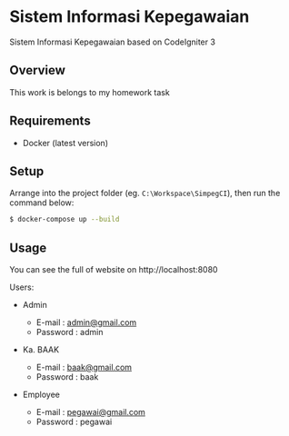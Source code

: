 # Sistem Informasi Kepegawaian
Sistem Informasi Kepegawaian based on CodeIgniter 3

## Overview
This work is belongs to my homework task

## Requirements
- Docker (latest version)

## Setup

Arrange into the project folder (eg. `C:\Workspace\SimpegCI`), then run the command below:

```bash
$ docker-compose up --build
```

## Usage
You can see the full of website on http://localhost:8080

Users:

- Admin

  - E-mail : admin@gmail.com
  - Password : admin

- Ka. BAAK

  - E-mail : baak@gmail.com
  - Password : baak

- Employee

  - E-mail : pegawai@gmail.com
  - Password : pegawai
